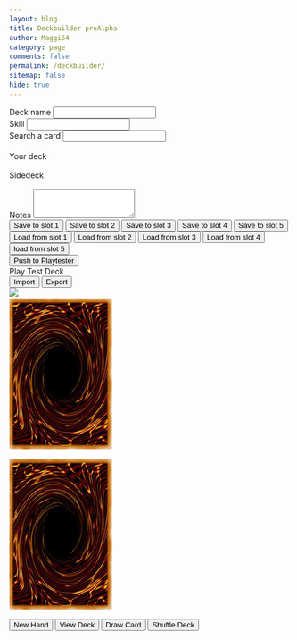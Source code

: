 ```yaml
---
layout: blog
title: Deckbuilder preAlpha
author: Maggi64
category: page
comments: false
permalink: /deckbuilder/
sitemap: false
hide: true
---
```


<div class="section">
    <div class="row">
        <div class="col-sm-6 left-side">
            <div class="form-group">
                <label for="name">Deck name</label>
                <input type="text" class="form-control" id="name" name="fields[name]">
            </div>
            <div class="form-group">
                <label for="skill">Skill</label>
                <input type="text" class="form-control" id="skill" name="fields[skill]">
            </div>
            <div class="form-group">
                <label>Search a card</label>
                <input type="text" class="form-control" data-bind="textInput: searchTerm">
                <div id="deck" class="card-search">
                    <div id="cards" data-bind="foreach: filteredCards">
                        <div class="item" data-bind="attr: {'data-name': name}">
                            <a><img class="DBcards" data-bind="attr: { src: $root.GetCardUrl(name) }" alt=""></a> 
                        </div>
                    </div>
                </div>
            </div>
        </div>
        <div class="col-sm-6 right-side">
            <div class="form-group">
                <label>Your deck</label>
                <div id="deck-container">
                    <div id="deck" class="deckbuilder_deck">
                        <div id="cards" data-bind="foreach: selectedMainCards().sort(SortDeck)">
                            <div class="item" data-bind="attr: {'data-name': name, 'data-number': number}">
                                <a><img class="DBcards" data-bind="attr: { src: $root.GetCardUrl(name) }" alt=""></a>
                            </div>
                        </div>
                    </div>
                    <label>Sidedeck</label>
                    <div id="deck" class="extra-deck">
                        <div id="cards" data-bind="foreach: selectedExtraCards().sort(SortDeck)">
                            <div class="item" data-bind="attr: {'data-name': name, 'data-number': number}">
                                <a><img class="DBcards" data-bind="attr: { src: $root.GetCardUrl(name) }" alt=""></a>
                            </div>
                        </div>
                    </div>
                </div>
            </div>
        </div>
        <div class="form-group col-sm-12">
            <label for="notes">Notes</label>
            <textarea class="form-control" id="notes" name="fields[notes]" rows="3"></textarea>
        </div>
    </div>
    <button type="button" onclick="savedeck(1)" class="btn btn-info">Save to slot 1</button>
    <button type="button" onclick="savedeck(2)" class="btn btn-info">Save to slot 2</button>
    <button type="button" onclick="savedeck(3)" class="btn btn-info">Save to slot 3</button>
    <button type="button" onclick="savedeck(4)" class="btn btn-info">Save to slot 4</button>
    <button type="button" onclick="savedeck(5)" class="btn btn-info">Save to slot 5</button>
    <button type="button" onclick="loaddeck(1)" class="btn btn-info">Load from slot 1</button>
    <button type="button" onclick="loaddeck(2)" class="btn btn-info">Load from slot 2</button>
    <button type="button" onclick="loaddeck(3)" class="btn btn-info">Load from slot 3</button>
    <button type="button" onclick="loaddeck(4)" class="btn btn-info">Load from slot 4</button>
    <button type="button" onclick="loaddeck(5)" class="btn btn-info">load from slot 5</button>
    <br>
    <button type="button" onclick="pushToPlaytester()" class="btn btn-success">Push to Playtester</button>
    <div class="text-center">
        <a style='margin: 1rem 0;' id="play" class='btn btn-success' role='button'><i class='fa fa-play-circle' aria-hidden='true'></i> Play Test Deck</a>
        <div id="playtest" title="Playtest Beta">
            <div class="game-board">
                <div class="actions">
                    <input type="button" value="Import" id="import" class="btn btn-outline-primary onlyDesktopBtn">
                    <input type="button" value="Export" id="export" class="btn btn-outline-primary onlyDesktopBtn">                    
                    <div class="tools">
                        <img src="https://i.imgur.com/BYD9LdN.png" class="token"/>
                        <img src="https://i.imgur.com/1AJdr5l.png" alt="" class="coin">
                        <img src="https://i.imgur.com/oPHhyyo.png" alt="" class="dice">
                        <div style="display:inline-block"><span id="results"><img src="data:image/png;base64,iVBORw0KGgoAAAANSUhEUgAAADwAAAABCAQAAAAoEQWKAAAADElEQVR42mNkGCAAAADyAAKG+BtxAAAAAElFTkSuQmCC"></span></div>
                    </div>
                </div>
                <div id="deckmenu" title="Cards in Deck"></div>
                <div class="testcard-slot-row" id="field">
                    <div class="testcard-slot"></div>
                    <div class="testcard-slot"></div>
                    <div class="testcard-slot" id="center-m-z"></div>
                    <div class="testcard-slot"></div>
                    <div class="testcard-slot" id="graveyard"></div>
                </div>
                <div class="testcard-slot-row">
                    <div class="testcard-slot"><img src="/img/assets/card-back.png" id="playerextradeck" />
                        <div id="deckcount"><p></p></div>
                    </div>
                    <div class="testcard-slot"></div>
                    <div class="testcard-slot"></div>
                    <div class="testcard-slot"></div>
                    <div class="testcard-slot"><img src="/img/assets/card-back.png" id="playerdeck" />
                        <div id="deckcount"><p></p></div>
                    </div>
                </div>
                <div id="hand">
                    <div class="game-board"></div>
                </div>
                <div class="actions">
                    <input type="button" value="New Hand" id="new" class="btn btn-outline-primary">
                    <input type="button" value="View Deck" id="view" class="btn btn-outline-primary">
                    <input type="button" value="Draw Card" id="deal" class="btn btn-outline-primary">
                    <input type="button" value="Shuffle Deck" id="shuffle" class="btn btn-outline-primary">
                </div>
                <div class="export" title="Export Code"></div>
                <div class="import" title="Import Code"></div>
            </div>          
        </div>
    </div>
</div>